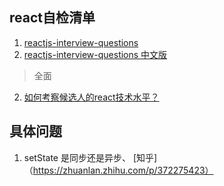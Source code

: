 ## react自检清单

1. [reactjs-interview-questions](https://github.com/sudheerj/reactjs-interview-questions)
2. [reactjs-interview-questions 中文版](https://github.com/semlinker/reactjs-interview-questions)
> 全面

2. [如何考察候选人的react技术水平？](https://www.zhihu.com/question/60548673)

## 具体问题
1. setState 是同步还是异步、
    [知乎]（https://zhuanlan.zhihu.com/p/372275423）

